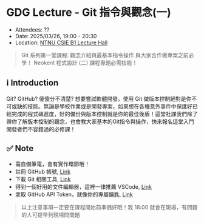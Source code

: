 # GDG Lecture - Git 指令與觀念(一)

- Attendees: ??
- Date: 2025/03/26, 19:00 - 20:30
- Location: [NTNU CSIE B1 Lecture Hall](https://maps.app.goo.gl/WMuARzzb13DFezyMA)

> Git 系列第一堂課程: 觀念介紹與最基本指令操作
> 與大家合作做專案之前必學！
> Neokent 程式設計 (二) 課程專題必需技能！

## ℹ️ Introduction
Git? GitHub? 傻傻分不清楚? 想要嘗試軟體開發，使用 Git 做版本控制絕對是你不可或缺的技能。無論是學校作業或是開發專案，如果想在各種意外事件中保護好已經完成的程式碼進度，好的備份與版本控制就是你的最佳後盾！這堂社課我們除了帶你了解版本控制的觀念，也會教大家基本的Git指令與操作，快來報名這堂入門開發者們不容錯過的必修課！

## ✅ Note
- 需自備筆電，會有實作環節哦！
- 註冊 GitHub 帳號, [Link](https://github.com)
- 下載 Git 相關工具, [Link](https://git-scm.com/downloads)
- 得到一個好用的文件編輯器，這裡一律推薦 VSCode, [Link](https://code.visualstudio.com)
- 拿取 GitHub API Token，就像你的專屬鑰匙, [Link](https://github.com/settings/tokens)

> 以上注意事項一定要在課程開始前準備好哦！我 18:00 就會在現場，有問題的人可提早到現場問問題